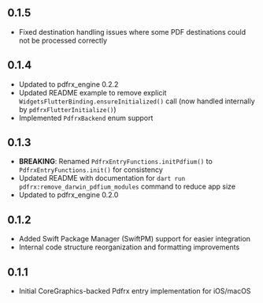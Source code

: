 ## 0.1.5

- Fixed destination handling issues where some PDF destinations could not be processed correctly

## 0.1.4

- Updated to pdfrx_engine 0.2.2
- Updated README example to remove explicit `WidgetsFlutterBinding.ensureInitialized()` call (now handled internally by `pdfrxFlutterInitialize()`)
- Implemented `PdfrxBackend` enum support

## 0.1.3

- **BREAKING**: Renamed `PdfrxEntryFunctions.initPdfium()` to `PdfrxEntryFunctions.init()` for consistency
- Updated README with documentation for `dart run pdfrx:remove_darwin_pdfium_modules` command to reduce app size
- Updated to pdfrx_engine 0.2.0

## 0.1.2

- Added Swift Package Manager (SwiftPM) support for easier integration
- Internal code structure reorganization and formatting improvements

## 0.1.1

- Initial CoreGraphics-backed Pdfrx entry implementation for iOS/macOS
